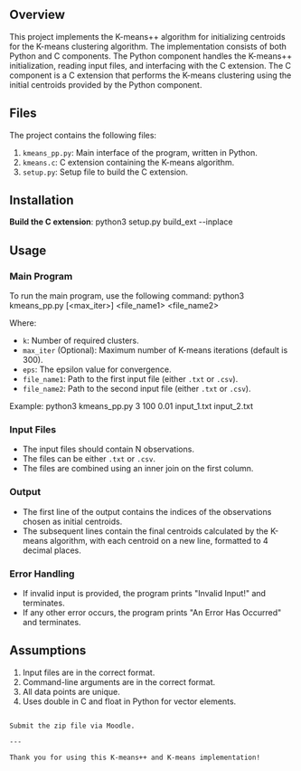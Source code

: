 ## Overview
This project implements the K-means++ algorithm for initializing centroids for the K-means clustering algorithm. The implementation consists of both Python and C components. The Python component handles the K-means++ initialization, reading input files, and interfacing with the C extension. The C component is a C extension that performs the K-means clustering using the initial centroids provided by the Python component.

## Files
The project contains the following files:
1. `kmeans_pp.py`: Main interface of the program, written in Python.
2. `kmeans.c`: C extension containing the K-means algorithm.
3. `setup.py`: Setup file to build the C extension.

## Installation
**Build the C extension**: 
python3 setup.py build_ext --inplace

## Usage
### Main Program
To run the main program, use the following command:
python3 kmeans_pp.py <k> [<max_iter>] <eps> <file_name1> <file_name2>

Where:
- `k`: Number of required clusters.
- `max_iter` (Optional): Maximum number of K-means iterations (default is 300).
- `eps`: The epsilon value for convergence.
- `file_name1`: Path to the first input file (either `.txt` or `.csv`).
- `file_name2`: Path to the second input file (either `.txt` or `.csv`).

Example:
python3 kmeans_pp.py 3 100 0.01 input_1.txt input_2.txt

### Input Files
- The input files should contain N observations.
- The files can be either `.txt` or `.csv`.
- The files are combined using an inner join on the first column.

### Output
- The first line of the output contains the indices of the observations chosen as initial centroids.
- The subsequent lines contain the final centroids calculated by the K-means algorithm, with each centroid on a new line, formatted to 4 decimal places.

### Error Handling
- If invalid input is provided, the program prints "Invalid Input!" and terminates.
- If any other error occurs, the program prints "An Error Has Occurred" and terminates.

## Assumptions
1. Input files are in the correct format.
2. Command-line arguments are in the correct format.
3. All data points are unique.
4. Uses double in C and float in Python for vector elements.
```

Submit the zip file via Moodle.

---

Thank you for using this K-means++ and K-means implementation!
